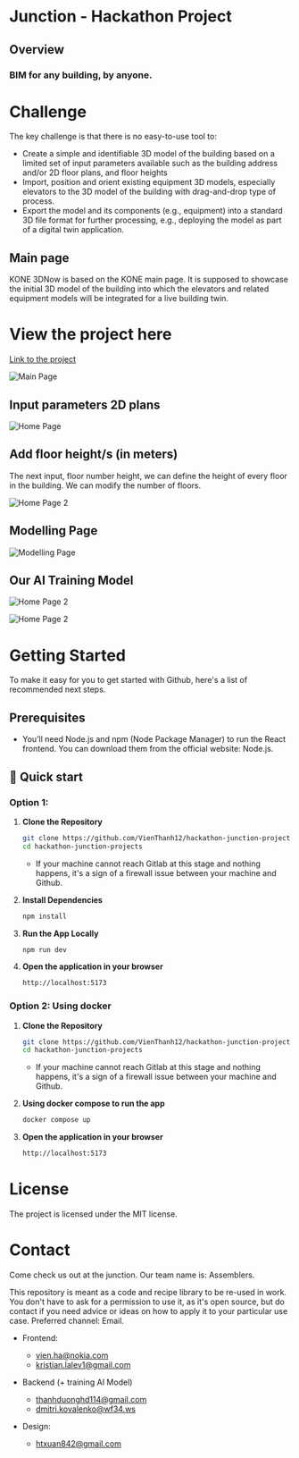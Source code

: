 # Junction - Hackathon Project

## Overview

### BIM for any building, by anyone.

# Challenge

The key challenge is that there is no easy-to-use tool to:

- Create a simple and identifiable 3D model of the building based on a limited set of input parameters available such as the building address and/or 2D floor plans, and floor heights
- Import, position and orient existing equipment 3D models, especially elevators to the 3D model of the building with drag-and-drop type of process.
- Export the model and its components (e.g., equipment) into a standard 3D file format for further processing, e.g., deploying the model as part of a digital twin application.

## Main page

KONE 3DNow is based on the KONE main page. It is supposed to showcase the initial 3D model of the building into which the elevators and related equipment models will be integrated for a live building twin.

# View the project here

[Link to the project](https://hackathon-junction-projects.onrender.com/)

![Main Page](/src/assets/MainPage.png)

## Input parameters 2D plans

![Home Page](/src/assets/HomePage.png)

## Add floor height/s (in meters)

The next input, floor number height, we can define the height of every floor in the building. We can modify the number of floors.

![Home Page 2](/src/assets/HomePage2.png)

## Modelling Page

![Modelling Page](/src/assets/ModellingPage.png)

## Our AI Training Model

![Home Page 2](/src/assets/OurTrainingModel1.jpg)

![Home Page 2](/src/assets/OurTrainingModel2.jpg)

# Getting Started

To make it easy for you to get started with Github, here's a list of recommended next steps.

## Prerequisites

- You’ll need Node.js and npm (Node Package Manager) to run the React frontend. You can download them from the official website: Node.js.

## 🚀 Quick start

### Option 1:

1. **Clone the Repository**

   ```bash
   git clone https://github.com/VienThanh12/hackathon-junction-projects.git
   cd hackathon-junction-projects
   ```

   - If your machine cannot reach Gitlab at this stage and nothing happens, it's a sign of a firewall issue between your machine and Github.

2. **Install Dependencies**

   ```bash
   npm install
   ```

3. **Run the App Locally**

   ```bash
   npm run dev
   ```

4. **Open the application in your browser**
   ```bash
   http://localhost:5173
   ```

### Option 2: Using docker

1. **Clone the Repository**

   ```bash
   git clone https://github.com/VienThanh12/hackathon-junction-projects.git
   cd hackathon-junction-projects
   ```

   - If your machine cannot reach Gitlab at this stage and nothing happens, it's a sign of a firewall issue between your machine and Github.

2. **Using docker compose to run the app**

   ```bash
   docker compose up
   ```

3. **Open the application in your browser**
   ```bash
   http://localhost:5173
   ```

# License

The project is licensed under the MIT license.

# Contact

Come check us out at the junction. Our team name is: Assemblers.

This repository is meant as a code and recipe library to be re-used in work. You don't have to ask for a permission to use it, as it's open source, but do contact if you need advice or ideas on how to apply it to your particular use case.
Preferred channel: Email.

- Frontend:

  - vien.ha@nokia.com
  - kristian.lalev1@gmail.com

- Backend (+ training AI Model)

  - thanhduonghd114@gmail.com
  - dmitri.kovalenko@wf34.ws

- Design:
  - htxuan842@gmail.com

